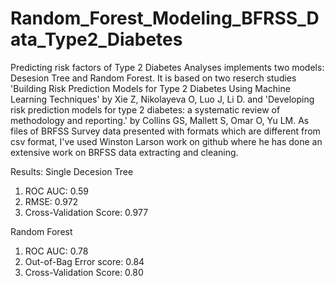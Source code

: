 # Random_Forest_Modeling_BFRSS_Data_Type2_Diabetes
Predicting risk factors of Type 2 Diabetes
Analyses implements two models: Desesion Tree and Random Forest. It is based on two reserch studies 'Building Risk Prediction Models for Type 2 Diabetes Using Machine Learning Techniques' by Xie Z, Nikolayeva O, Luo J, Li D. and 'Developing risk prediction models for type 2 diabetes: a systematic review of methodology and reporting.' by Collins GS, Mallett S, Omar O, Yu LM.
As files of BRFSS Survey data presented with formats which are different from csv format, I've used Winston Larson work on github where he has done an extensive work on BRFSS data extracting and cleaning.

Results:
Single Decesion Tree
1. ROC AUC: 0.59
2. RMSE: 0.972
3. Cross-Validation Score: 0.977


Random Forest
1. ROC AUC:  0.78
2. Out-of-Bag Error score: 0.84
3. Cross-Validation Score: 0.80
